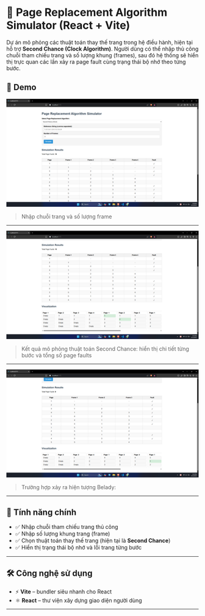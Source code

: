 # 🔄 Page Replacement Algorithm Simulator (React + Vite)

Dự án mô phỏng các thuật toán thay thế trang trong hệ điều hành, hiện tại hỗ trợ **Second Chance (Clock Algorithm)**. Người dùng có thể nhập thủ công chuỗi tham chiếu trang và số lượng khung (frames), sau đó hệ thống sẽ hiển thị trực quan các lần xảy ra page fault cùng trạng thái bộ nhớ theo từng bước.

## 🚀 Demo
![Nhập input](./assets/nhap_input.png)
> Nhập chuỗi trang và số lượng frame

---

![Kết quả mô phỏng](./assets/output.png)
> Kết quả mô phỏng thuật toán Second Chance: hiển thị chi tiết từng bước và tổng số page faults

---

![Minh họa Belady](./assets/truong_hop_xay_ra_belady.png)
> Trường hợp xảy ra hiện tượng Belady:

---

## 🧠 Tính năng chính

- ✅ Nhập chuỗi tham chiếu trang thủ công
- ✅ Nhập số lượng khung trang (frame)
- ✅ Chọn thuật toán thay thế trang (hiện tại là **Second Chance**)
- ✅ Hiển thị trạng thái bộ nhớ và lỗi trang từng bước

---

## 🛠️ Công nghệ sử dụng

- ⚡ **Vite** – bundler siêu nhanh cho React
- ⚛️ **React** – thư viện xây dựng giao diện người dùng

---
